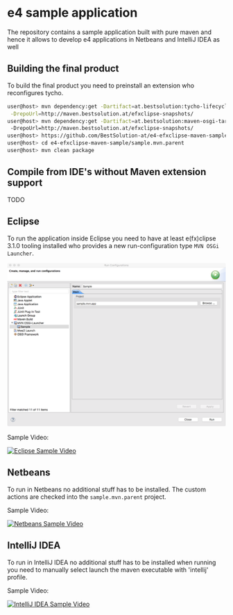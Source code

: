 # e4 sample application

The repository contains a sample application built with pure maven and hence it allows to develop e4 applications 
in Netbeans and IntelliJ IDEA as well

## Building the final product

To build the final product you need to preinstall an extension who reconfigures tycho.

```bash
user@host> mvn dependency:get -Dartifact=at.bestsolution:tycho-lifecycle-controller:0.0.2-SNAPSHOT \
 -DrepoUrl=http://maven.bestsolution.at/efxclipse-snapshots/
user@host> mvn dependency:get -Dartifact=at.bestsolution:maven-osgi-targetplatform-extension:0.0.2-SNAPSHOT \ 
 -DrepoUrl=http://maven.bestsolution.at/efxclipse-snapshots/
user@host> https://github.com/BestSolution-at/e4-efxclipse-maven-sample.git
user@host> cd e4-efxclipse-maven-sample/sample.mvn.parent
user@host> mvn clean package
```

## Compile from IDE's without Maven extension support

TODO

## Eclipse

To run the application inside Eclipse you need to have at least e(fx)clipse 3.1.0 tooling installed who provides a new run-configuration type `MVN OSGi Launcher`.

![Eclipse Launcher][eclipse-launch]

Sample Video:

[![Eclipse Sample Video](http://img.youtube.com/vi/0x2X4TRTMbc/0.jpg)](https://www.youtube.com/watch?v=0x2X4TRTMbc)

## Netbeans

To run in Netbeans no additional stuff has to be installed. The custom actions are checked into the `sample.mvn.parent` project.

Sample Video:

[![Netbeans Sample Video](http://img.youtube.com/vi/MUkKmyp9i1o/0.jpg)](https://youtu.be/MUkKmyp9i1o)

## IntelliJ IDEA

To run in IntelliJ IDEA no additional stuff has to be installed when running you need to manually select launch the maven executable with 'intellij' profile.

Sample Video:

[![IntelliJ IDEA Sample Video](http://img.youtube.com/vi/Y2koc8ETjMk/0.jpg)](https://youtu.be/Y2koc8ETjMk)

[eclipse-launch]: https://raw.githubusercontent.com/BestSolution-at/e4-efxclipse-maven-sample/master/mvn-osgi-launch.png
